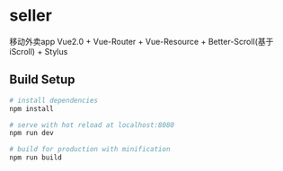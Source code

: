 # seller

移动外卖app
Vue2.0 + Vue-Router + Vue-Resource + Better-Scroll(基于iScroll) + Stylus

## Build Setup

``` bash
# install dependencies
npm install

# serve with hot reload at localhost:8080
npm run dev

# build for production with minification
npm run build
```

